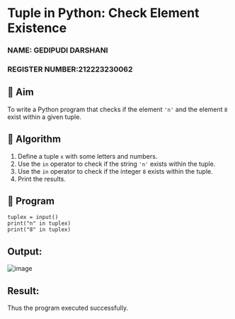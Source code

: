 # Tuple in Python: Check Element Existence
### NAME: GEDIPUDI DARSHANI
### REGISTER NUMBER:212223230062
## 🎯 Aim
To write a Python program that checks if the element `'n'` and the element `8` exist within a given tuple.

## 🧠 Algorithm
1. Define a tuple `x` with some letters and numbers.
2. Use the `in` operator to check if the string `'n'` exists within the tuple.
3. Use the `in` operator to check if the integer `8` exists within the tuple.
4. Print the results.

## 🧾 Program
```
tuplex = input()
print("n" in tuplex)
print("8" in tuplex)
```

## Output:
![image](https://github.com/user-attachments/assets/40e86bd9-6abd-4262-9af9-fe9ea365c2be)


## Result:
Thus the program executed successfully.
